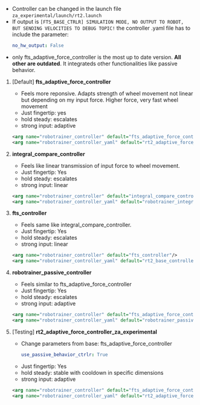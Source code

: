 - Controller can be changed in the launch file `za_experimental/launch/rt2.launch`
- If output is `[FTS_BASE_CTRLR] SIMULATION MODE, NO OUTPUT TO ROBOT, BUT SENDING VELOCITIES TO DEBUG TOPIC!` the controller .yaml file has to include the parameter: 
	```yaml
	no_hw_output: False
	```
- only fts_adaptive_force_controller is the most up to date version. **All other are outdated**. It integrateds other functionalities like passive behavior.

1. [Default] **fts_adaptive_force_controller**
	- Feels more reponsive. Adapts strength of wheel movement not linear but depending on my input force. Higher force, very fast wheel movement
	- Just fingertip: yes
	- hold steady: escalates
	- strong input: adaptive
	```xml
	<arg name="robotrainer_controller" default="fts_adaptive_force_controller"/>
	<arg name="robotrainer_controller_yaml" default="rt2_adaptive_force_controller.yaml"/>
	```

2. **integral_compare_controller**
	- Feels like linear transmission of input force to wheel movement. 
	- Just fingertip: Yes
	- hold steady: escalates
	- strong input: linear
	```xml
	<arg name="robotrainer_controller" default="integral_compare_controller"/>
	<arg name="robotrainer_controller_yaml" default="robotrainer_integral_compare.yaml"/>
	```
	
3. **fts_controller**
	- Feels same like integral_compare_controller. 
	- Just fingertip: Yes
	- hold steady: escalates
	- strong input: linear
	```xml
	<arg name="robotrainer_controller" default="fts_controller"/>
	<arg name="robotrainer_controller_yaml" default="rt2_base_controller.yaml"/>
	```

4. **robotrainer_passive_controller**
	- Feels similar to fts_adaptive_force_controller
	- Just fingertip: Yes
	- hold steady: escalates
	- strong input: adaptive
	```xml
	<arg name="robotrainer_controller" default="fts_adaptive_force_controller"/>
	<arg name="robotrainer_controller_yaml" default="robotrainer_passive_controller.yaml"/>
	```

5. [Testing] **rt2_adaptive_force_controller_za_experimental**
	- Change parameters from base: fts_adaptive_force_controller
		```yaml
		use_passive_behavior_ctrlr: True
		```
	- Just fingertip: Yes
	- hold steady: stable with cooldown in specific dimensions
	- strong input: adaptive
	```xml
	<arg name="robotrainer_controller" default="fts_adaptive_force_controller"/>
	<arg name="robotrainer_controller_yaml" default="rt2_adaptive_force_controller_za_experimental.yaml"/>
	```